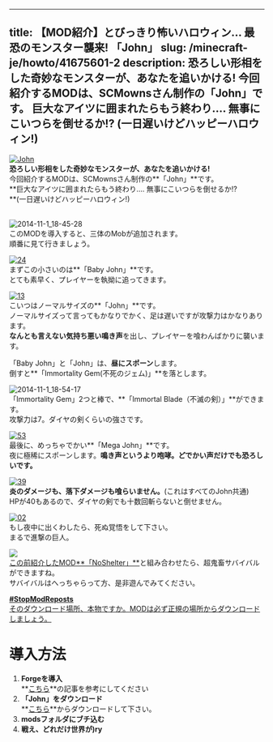 
---
title: 【MOD紹介】とびっきり怖いハロウィン… 最恐のモンスター襲来! 「John」
slug: /minecraft-je/howto/41675601-2
description: 恐ろしい形相をした奇妙なモンスターが、あなたを追いかける!
 今回紹介するMODは、SCMownsさん制作の「John」です。
 巨大なアイツに囲まれたらもう終わり…. 無事にこいつらを倒せるか!?
 (一日遅いけどハッピーハロウィン!)
---

[![John](https://cdn-ak.f.st-hatena.com/images/fotolife/s/sasigume/20210208/20210208131501.png)](#1/e/1e510a20.png "John")  
**恐ろしい形相をした奇妙なモンスターが、あなたを追いかける!**  
今回紹介するMODは、SCMownsさん制作の**「John」**です。  
**巨大なアイツに囲まれたらもう終わり…. 無事にこいつらを倒せるか!?  
**(一日遅いけどハッピーハロウィン!)

   
![2014-11-1_18-45-28](https://cdn-ak.f.st-hatena.com/images/fotolife/s/sasigume/20210208/20210208135743.jpg)  
このMODを導入すると、三体のMobが追加されます。  
順番に見て行きましょう。

[![24](https://cdn-ak.f.st-hatena.com/images/fotolife/s/sasigume/20210208/20210208153720.png)](#a/9/a9caf5fa.png "24")  
まずこの小さいのは**「Baby John」**です。  
とても素早く、プレイヤーを執拗に追ってきます。

[![13](https://cdn-ak.f.st-hatena.com/images/fotolife/s/sasigume/20210208/20210208175049.png)](#e/f/ef102e7d.png "13")  
こいつはノーマルサイズの**「John」**です。  
ノーマルサイズって言ってもかなりでかく、足は遅いですが攻撃力はかなりあります。  
**なんとも言えない気持ち悪い鳴き声**を出し、プレイヤーを喰わんばかりに襲います。

「Baby John」と「John」は、**昼にスポーン**します。  
倒すと**「Immortality Gem(不死のジェム)」**を落とします。

![2014-11-1_18-54-17](https://cdn-ak.f.st-hatena.com/images/fotolife/s/sasigume/20210208/20210208143156.jpg)  
「Immortality Gem」2つと棒で、**「Immortal Blade（不滅の剣）」**ができます。  
攻撃力は7。ダイヤの剣くらいの強さです。

[![53](https://cdn-ak.f.st-hatena.com/images/fotolife/s/sasigume/20210208/20210208162320.png)](#d/8/d8296445.png "53")  
最後に、めっちゃでかい**「Mega John」**です。  
夜に極稀にスポーンします。**鳴き声というより咆哮。どでかい声だけでも恐ろしいです。**

[![39](https://cdn-ak.f.st-hatena.com/images/fotolife/s/sasigume/20210208/20210208151329.png)](#9/3/93a0a8ee.png "39")  
**炎のダメージも、落下ダメージも喰らいません。**(これはすべてのJohn共通)  
HPが40もあるので、ダイヤの剣でも十数回斬らないと倒せません。

[![02](https://cdn-ak.f.st-hatena.com/images/fotolife/s/sasigume/20210208/20210208154221.png)](#a/e/aee17181.png "02")  
もし夜中に出くわしたら、死ぬ覚悟をして下さい。  
まるで進撃の巨人。

[![](//resize.blogsys.jp/1937ee7454a8f4195aa65848ae7ad12fa0f0b258/crop1/198x125//wp-content/uploads/imgs/1/d/1d4cb985.png)](/41549507/)  
[この前紹介したMOD**「NoShelter」**](/41549507/ "【MOD紹介】激ムズい! どこでもゾンビが追いかけてくる 「NoShelter」 【Minecraft】")と組み合わせたら、超鬼畜サバイバルができますね。  
サバイバルはへっちゃらって方、是非遊んでみてください。

[**#StopModReposts**  
そのダウンロード場所、本物ですか。MODは必ず正規の場所からダウンロードしましょう。](https://www.napoan.com/stop-mod-reposts/)

# 導入方法 

1.  **Forgeを導入**  
    **[こちら](/new-way-to-install-mod/)**の記事を参考にしてください
2.  **「John」をダウンロード**  
    **[こちら](http://www.minecraftforum.net/forums/mapping-and-modding/minecraft-mods/1283649-1-6-4-smp-john-v3-2-revived-mega-giant-john-baby)**からダウンロードして下さい。
3.  **modsフォルダにブチ込む** 
4.  **戦え、どれだけ世界が)ry**
